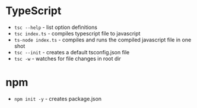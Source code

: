 # TypeScript

-   `tsc --help` - list option definitions
-   `tsc index.ts` - compiles typescript file to javascript
-   `ts-node index.ts` - compiles and runs the compiled javascript file in one shot
-   `tsc --init` - creates a default tsconfig.json file
-   `tsc -w` - watches for file changes in root dir

# npm

-   `npm init -y` - creates package.json
